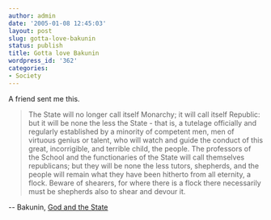 ```yaml
---
author: admin
date: '2005-01-08 12:45:03'
layout: post
slug: gotta-love-bakunin
status: publish
title: Gotta love Bakunin
wordpress_id: '362'
categories:
- Society
---
```


A friend sent me this.

> The State will no longer call itself Monarchy; it will call itself
> Republic: but it will be none the less the State - that is, a tutelage
> officially and regularly established by a minority of competent men,
> men of virtuous genius or talent, who will watch and guide the conduct
> of this great, incorrigible, and terrible child, the people. The
> professors of the School and the functionaries of the State will call
> themselves republicans; but they will be none the less tutors,
> shepherds, and the people will remain what they have been hitherto
> from all eternity, a flock. Beware of shearers, for where there is a
> flock there necessarily must be shepherds also to shear and devour it.

-- Bakunin, [God and the
State](http://flag.blackened.net/daver/anarchism/bakunin/gas.html)
